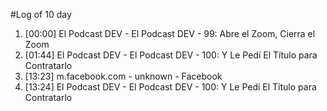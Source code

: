 #Log of 10 day

1. [00:00] El Podcast DEV - El Podcast DEV - 99: Abre el Zoom, Cierra el Zoom
1. [01:44] El Podcast DEV - El Podcast DEV - 100: Y Le Pedí El Título para Contratarlo
1. [13:23] m.facebook.com - unknown - Facebook
1. [13:24] El Podcast DEV - El Podcast DEV - 100: Y Le Pedí El Título para Contratarlo
